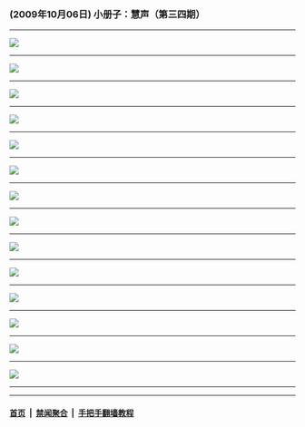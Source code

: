 ### (2009年10月06日) 小册子：慧声（第三四期） 

---

<img src="http://qikan.minghui.org/mhqkpage/qikanimage/2009/10/06/huisheng-b-34-pdf-online1.png"/><hr/>
<img src="http://qikan.minghui.org/mhqkpage/qikanimage/2009/10/06/huisheng-b-34-pdf-online2.png"/><hr/>
<img src="http://qikan.minghui.org/mhqkpage/qikanimage/2009/10/06/huisheng-b-34-pdf-online3.png"/><hr/>
<img src="http://qikan.minghui.org/mhqkpage/qikanimage/2009/10/06/huisheng-b-34-pdf-online4.png"/><hr/>
<img src="http://qikan.minghui.org/mhqkpage/qikanimage/2009/10/06/huisheng-b-34-pdf-online5.png"/><hr/>
<img src="http://qikan.minghui.org/mhqkpage/qikanimage/2009/10/06/huisheng-b-34-pdf-online6.png"/><hr/>
<img src="http://qikan.minghui.org/mhqkpage/qikanimage/2009/10/06/huisheng-b-34-pdf-online7.png"/><hr/>
<img src="http://qikan.minghui.org/mhqkpage/qikanimage/2009/10/06/huisheng-b-34-pdf-online8.png"/><hr/>
<img src="http://qikan.minghui.org/mhqkpage/qikanimage/2009/10/06/huisheng-b-34-pdf-online9.png"/><hr/>
<img src="http://qikan.minghui.org/mhqkpage/qikanimage/2009/10/06/huisheng-b-34-pdf-online10.png"/><hr/>
<img src="http://qikan.minghui.org/mhqkpage/qikanimage/2009/10/06/huisheng-b-34-pdf-online11.png"/><hr/>
<img src="http://qikan.minghui.org/mhqkpage/qikanimage/2009/10/06/huisheng-b-34-pdf-online12.png"/><hr/>
<img src="http://qikan.minghui.org/mhqkpage/qikanimage/2009/10/06/huisheng-b-34-pdf-online13.png"/><hr/>
<img src="http://qikan.minghui.org/mhqkpage/qikanimage/2009/10/06/huisheng-b-34-pdf-online14.png"/><hr/>


---

#### [首页](../../../..) &nbsp;|&nbsp; [禁闻聚合](https://github.com/gfw-breaker/banned-news) &nbsp;|&nbsp; [手把手翻墙教程](https://github.com/gfw-breaker/guides) 